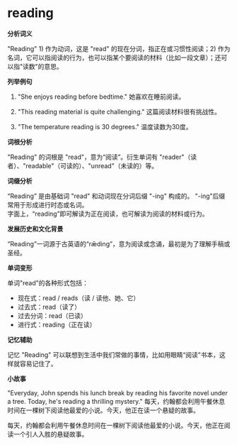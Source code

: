 # reading

**分析词义**

  

"Reading" 1) 作为动词，这是 "read" 的现在分词，指正在或习惯性阅读；2) 作为名词，它可以指阅读的行为，也可以指某个要阅读的材料（比如一段文章）；还可以指"读数"的意思。

  

**列举例句**

  

1.  "She enjoys reading before bedtime." 她喜欢在睡前阅读。
    
      
    
2.  "This reading material is quite challenging." 这篇阅读材料很有挑战性。
    
      
    
3.  "The temperature reading is 30 degrees." 温度读数为30度。
    
      
    

  

**词根分析**

  

"Reading" 的词根是 "read"，意为“阅读”。衍生单词有 "reader"（读者）、"readable"（可读的）、"unread"（未读的）等。

  

**词缀分析**

  

“Reading” 是由基础词 "read" 和动词现在分词后缀 "-ing" 构成的。 "-ing"后缀常用于形成进行时态或名词。  
字面上，“reading”即可解读为正在阅读，也可解读为阅读的材料或行为。

  

**发展历史和文化背景**

  

“Reading”一词源于古英语的“rǣding”，意为阅读或念诵，最初是为了理解手稿或圣经。

  

**单词变形**

  

单词"read"的各种形式包括：

  

*   现在式：read / reads（读 / 读他、她、它）
*   过去式：read（读了）
*   过去分词：read（已读）
*   进行式：reading（正在读）

  

**记忆辅助**

  

记忆 "Reading" 可以联想到生活中我们常做的事情，比如用眼睛“阅读”书本，这样就容易记住了。

  

**小故事**

  

"Everyday, John spends his lunch break by reading his favorite novel under a tree. Today, he's reading a thrilling mystery." 每天，约翰都会利用午餐休息时间在一棵树下阅读他最爱的小说。今天，他正在读一个悬疑的故事。

  

每天，约翰都会利用午餐休息时间在一棵树下阅读他最爱的小说。今天，他正在阅读一个引人入胜的悬疑故事。
